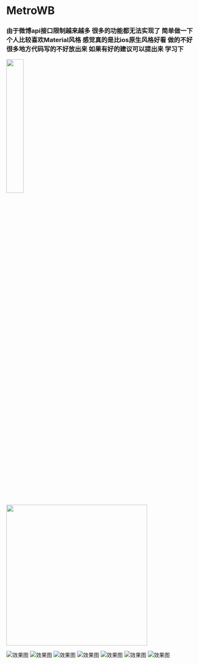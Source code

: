 # MetroWB

### 由于微博api接口限制越来越多 很多的功能都无法实现了 简单做一下 个人比较喜欢Material风格 感觉真的是比ios原生风格好看  做的不好 很多地方代码写的不好放出来 如果有好的建议可以提出来 学习下

<img src="https://github.com/wangzhibiao/MetroWB/blob/master/MetroWB/MetroWB/readmesrc/WechatIMG21.jpeg" width="30%" height="30%"/>

<a href="https://raw.github.com/wangzhibiao/MetroWB/blob/master/MetroWB/MetroWB/readmesrc/WechatIMG21.jpeg">
  <img src="https://github.com/wangzhibiao/MetroWB/blob/master/MetroWB/MetroWB/readmesrc/WechatIMG21.jpeg" width="370" />
</a>

![效果图](https://github.com/wangzhibiao/MetroWB/blob/master/MetroWB/MetroWB/readmesrc/WechatIMG15.jpeg)
![效果图](https://github.com/wangzhibiao/MetroWB/blob/master/MetroWB/MetroWB/readmesrc/WechatIMG16.jpeg)
![效果图](https://github.com/wangzhibiao/MetroWB/blob/master/MetroWB/MetroWB/readmesrc/WechatIMG17.jpeg)
![效果图](https://github.com/wangzhibiao/MetroWB/blob/master/MetroWB/MetroWB/readmesrc/WechatIMG18.jpeg)
![效果图](https://github.com/wangzhibiao/MetroWB/blob/master/MetroWB/MetroWB/readmesrc/WechatIMG19.jpeg)
![效果图](https://github.com/wangzhibiao/MetroWB/blob/master/MetroWB/MetroWB/readmesrc/WechatIMG20.jpeg)
![效果图](https://github.com/wangzhibiao/MetroWB/blob/master/MetroWB/MetroWB/readmesrc/WechatIMG21.jpeg)

